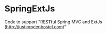SpringExtJs
===========

Code to support "RESTful Spring MVC and ExtJs (http://justinrodenbostel.com)"
